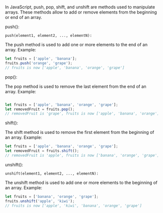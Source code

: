 In JavaScript, push, pop, shift, and unshift are methods used to manipulate arrays. These methods allow to add or remove elements from the beginning or end of an array. 

push():

`push(element1, element2, ..., elementN):`

The push method is used to add one or more elements to the end of an array.
Example:

```javascript
let fruits = ['apple', 'banana'];
fruits.push('orange', 'grape');
// fruits is now ['apple', 'banana', 'orange', 'grape']
```

pop():

The pop method is used to remove the last element from the end of an array.
Example:
```javascript

let fruits = ['apple', 'banana', 'orange', 'grape'];
let removedFruit = fruits.pop();
// removedFruit is 'grape', fruits is now ['apple', 'banana', 'orange']
```
shift():

The shift method is used to remove the first element from the beginning of an array.
Example:
```javascript
let fruits = ['apple', 'banana', 'orange', 'grape'];
let removedFruit = fruits.shift();
// removedFruit is 'apple', fruits is now ['banana', 'orange', 'grape']
```
unshift():

`unshift(element1, element2, ..., elementN):`

The unshift method is used to add one or more elements to the beginning of an array.
Example:
```javascript
let fruits = ['banana', 'orange', 'grape'];
fruits.unshift('apple', 'kiwi');
// fruits is now ['apple', 'kiwi', 'banana', 'orange', 'grape']
```